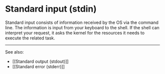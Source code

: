 
# Standard input (stdin)

Standard input consists of information received by the OS via the command line. The information is input from your keyboard to the shell. If the shell can interpret your request, it asks the kernel for the resources it needs to execute the related task.

---

See also:

- [[Standard output (stdout)]]
- [[Standard error (stderr)]]